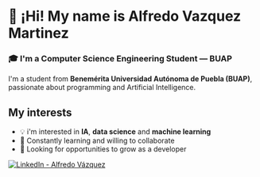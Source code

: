 # 👋 ¡Hi! My name is Alfredo Vazquez Martinez

### 🎓 I'm a Computer Science Engineering Student — BUAP

I'm a student from **Benemérita Universidad Autónoma de Puebla (BUAP)**, passionate about programming and Artificial Intelligence.

## My interests

- 💡 i'm interested in **IA**, **data science** and **machine learning**
- 🧠 Constantly learning and willing to collaborate
- 🚀 Looking for opportunities to grow as a developer

[![LinkedIn - Alfredo Vázquez](https://img.shields.io/badge/LinkedIn-Alfredo%20Vázquez-blue?style=for-the-badge&logo=linkedin)](https://www.linkedin.com/in/alfredo-dev-cs-ai/)

<!--
**DynamoFred/DynamoFred** is a ✨ _special_ ✨ repository because its `README.md` (this file) appears on your GitHub profile.

Here are some ideas to get you started:

- 🔭 I’m currently working on ...
- 🌱 I’m currently learning ...
- 👯 I’m looking to collaborate on ...
- 🤔 I’m looking for help with ...
- 💬 Ask me about ...
- 📫 How to reach me: ...
- 😄 Pronouns: ...
- ⚡ Fun fact: ...
-->
